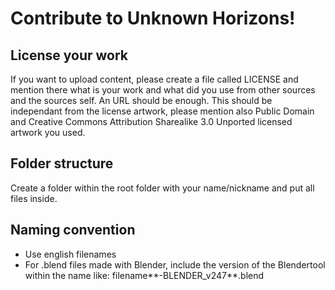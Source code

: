 Contribute to Unknown Horizons!
===============================

License your work
-----------------
If you want to upload content, please create a file called LICENSE and mention there what is your work and what did you use from other sources and the sources self.
An URL should be enough. This should be independant from the license artwork, please mention also Public Domain and Creative Commons Attribution Sharealike 3.0 Unported licensed artwork you used.

Folder structure
----------------
Create a folder within the root folder with your name/nickname and put all files inside.

Naming convention
-----------------
* Use english filenames
* For .blend files made with Blender, include the version of the Blendertool within the name like: filename**-BLENDER_v247**.blend
